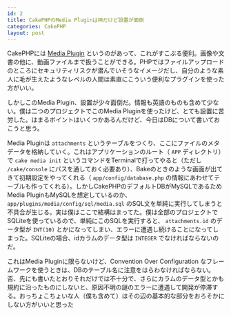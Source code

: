 ```yaml
---
id: 2
title: CakePHPのMedia Pluginは神だけど設置が面倒
categories: CakePHP
layout: post
---
```


CakePHPには [Media Plugin](http://github.com/davidpersson/media) というのがあって、これがすこぶる便利。画像や文書の他に、動画ファイルまで扱うことができる。PHPではファイルアップロードのところにセキュリティリスクが潜んでいそうなイメージだし、自分のような素人に毛が生えたようなレベルの人間は素直にこういう便利なプラグインを使った方がいい。

しかしこのMedia Plugin、設置が少々面倒だ。情報も英語のものも含めて少ない。僕は二つのプロジェクトでこのMedia Pluginを使ったけど、とても設置に苦労した。はまるポイントはいくつかあるんだけど、今日はDBについて書いておこうと思う。

Media Pluginは `attachments` というテーブルをつくり、ここにファイルのメタデータを格納していく。これはアプリケーションのルート（ `APP` ディレクトリ）で `cake media init` というコマンドをTerminalで打ってやると（ただし `/cake/console` にパスを通しておく必要あり）、Bakeのときのような画面が出てきて初期設定をやってくれる（ `app/config/database.php` の情報にあわせてテーブルも作ってくれる）。しかしCakePHPのデフォルトDBがMySQLであるためMedia PluginもMySQLを想定しているのか、 `app/plugins/media/config/sql/media.sql` のSQL文を単純に実行してしまうと不具合が生じる。実は僕はここで結構はまってた。僕は全部のプロジェクトでSQLiteを使っているので、単純にこのSQLを実行すると、 `attachments.id` のデータ型が `INT(10)` とかになってしまい、エラーに遭遇し続けることになってしまった。SQLiteの場合、idカラムのデータ型は `INTEGER` でなければならないのだ。

これはMedia Pluginに限らないけど、Convention Over Configuration なフレームワークを使うときは、DBのテーブル名に注意をはらわなければならない。否、先にも書いたとおりそれだけでは不十分で、さらにカラムのデータ型とかも規約に沿ったものにしないと、原因不明の謎のエラーに遭遇して開発が停滞する。おっちょこちょいな人（僕も含めて）はその辺の基本的な部分をおろそかにしない方がいいと思った